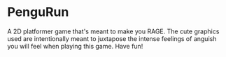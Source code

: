 # PenguRun
A 2D platformer game that's meant to make you RAGE. The cute graphics used are intentionally meant to juxtapose
the intense feelings of anguish you will feel when playing this game. Have fun!
